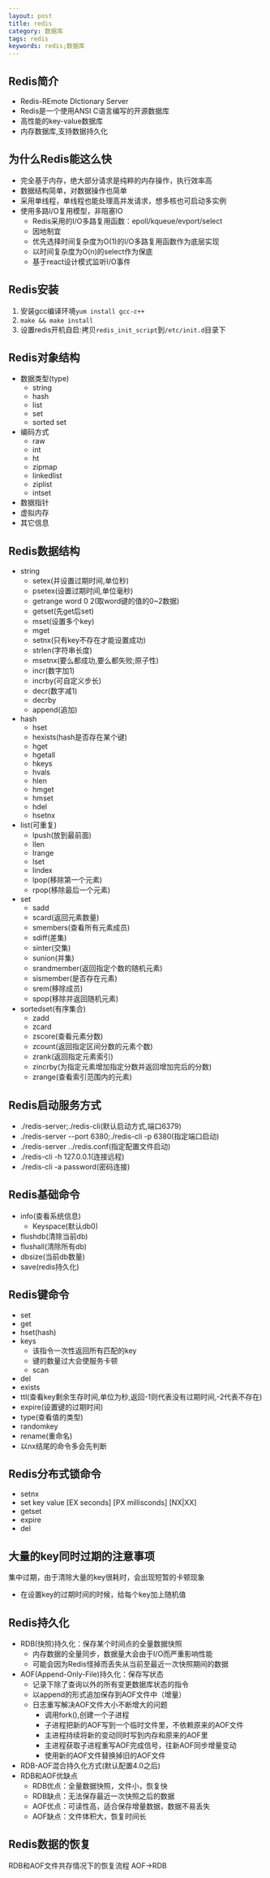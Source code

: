 ```yaml
---
layout: post
title: redis
category: 数据库
tags: redis
keywords: redis;数据库
--- 
```

## Redis简介  
* Redis-REmote DIctionary Server
* Redis是一个使用ANSI C语言编写的开源数据库
* 高性能的key-value数据库
* 内存数据库,支持数据持久化   

## 为什么Redis能这么快
* 完全基于内存，绝大部分请求是纯粹的内存操作，执行效率高
* 数据结构简单，对数据操作也简单
* 采用单线程，单线程也能处理高并发请求，想多核也可启动多实例
* 使用多路I/O复用模型，非阻塞IO
    * Redis采用的I/O多路复用函数：epoll/kqueue/evport/select
    * 因地制宜
    * 优先选择时间复杂度为O(1)的I/O多路复用函数作为底层实现
    * 以时间复杂度为O(n)的select作为保底
    * 基于react设计模式监听I/O事件

## Redis安装
1. 安装gcc编译环境```yum install gcc-c++```
2. `make && make install`
3. 设置redis开机自启:拷贝```redis_init_script```到```/etc/init.d```目录下

## Redis对象结构
* 数据类型(type)
    * string
    * hash
    * list
    * set
    * sorted set
* 编码方式
    * raw
    * int
    * ht
    * zipmap
    * linkedlist
    * ziplist
    * intset
* 数据指针
* 虚拟内存
* 其它信息

## Redis数据结构
* string
    * setex(并设置过期时间,单位秒)
    * psetex(设置过期时间,单位毫秒)
    * getrange word 0 2(取word键的值的0~2数据)
    * getset(先get后set)
    * mset(设置多个key)
    * mget
    * setnx(只有key不存在才能设置成功)
    * strlen(字符串长度)
    * msetnx(要么都成功,要么都失败;原子性)
    * incr(数字加1)
    * incrby(可自定义步长)
    * decr(数字减1)
    * decrby
    * append(追加)
* hash
    * hset
    * hexists(hash是否存在某个键)
    * hget
    * hgetall
    * hkeys
    * hvals
    * hlen
    * hmget
    * hmset
    * hdel
    * hsetnx
* list(可重复)
    * lpush(放到最前面)
    * llen
    * lrange
    * lset
    * lindex
    * lpop(移除第一个元素)
    * rpop(移除最后一个元素)
* set
    * sadd
    * scard(返回元素数量)
    * smembers(查看所有元素成员)
    * sdiff(差集)
    * sinter(交集)
    * sunion(并集)
    * srandmember(返回指定个数的随机元素)
    * sismember(是否存在元素)
    * srem(移除成员)
    * spop(移除并返回随机元素)
* sortedset(有序集合)
    * zadd
    * zcard
    * zscore(查看元素分数)
    * zcount(返回指定区间分数的元素个数)
    * zrank(返回指定元素索引)
    * zincrby(为指定元素增加指定分数并返回增加完后的分数)
    * zrange(查看索引范围内的元素)

## Redis启动服务方式
* ./redis-server;./redis-cli(默认启动方式,端口6379)
* ./redis-server --port 6380;./redis-cli -p 6380(指定端口启动)
* ./redis-server ../redis.conf(指定配置文件启动)
* ./redis-cli -h 127.0.0.1(连接远程)
* ./redis-cli -a password(密码连接)

## Redis基础命令
* info(查看系统信息)
    * Keyspace(默认db0)
* flushdb(清除当前db)
* flushall(清除所有db)
* dbsize(当前db数量)
* save(redis持久化)

## Redis键命令
* set
* get
* hset(hash)
* keys
    * 该指令一次性返回所有匹配的key
    * 键的数量过大会使服务卡顿
    * scan
* del
* exists
* ttl(查看key剩余生存时间,单位为秒,返回-1则代表没有过期时间,-2代表不存在)
* expire(设置键的过期时间)
* type(查看值的类型)
* randomkey
* rename(重命名)
* 以nx结尾的命令多会先判断

## Redis分布式锁命令
* setnx
* set key value [EX seconds] [PX millisconds] [NX|XX]
* getset
* expire
* del

## 大量的key同时过期的注意事项   
集中过期，由于清除大量的key很耗时，会出现短暂的卡顿现象
* 在设置key的过期时间的时候，给每个key加上随机值

## Redis持久化
* RDB(快照)持久化：保存某个时间点的全量数据快照
    * 内存数据的全量同步，数据量大会由于I/O而严重影响性能
    * 可能会因为Redis怪掉而丢失从当前至最近一次快照期间的数据
* AOF(Append-Only-File)持久化：保存写状态
    * 记录下除了查询以外的所有变更数据库状态的指令
    * 以append的形式追加保存到AOF文件中（增量）
    * 日志重写解决AOF文件大小不断增大的问题
        * 调用fork(),创建一个子进程
        * 子进程把新的AOF写到一个临时文件里，不依赖原来的AOF文件
        * 主进程持续将新的变动同时写到内存和原来的AOF里
        * 主进程获取子进程重写AOF完成信号，往新AOF同步增量变动
        * 使用新的AOF文件替换掉旧的AOF文件
* RDB-AOF混合持久化方式(默认配置4.0之后)
* RDB和AOF优缺点
    * RDB优点：全量数据快照，文件小，恢复快
    * RDB缺点：无法保存最近一次快照之后的数据
    * AOF优点：可读性高，适合保存增量数据，数据不易丢失
    * AOF缺点：文件体积大，恢复时间长

## Redis数据的恢复  
RDB和AOF文件共存情况下的恢复流程
AOF->RDB
